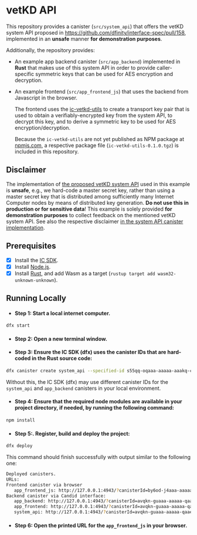 # vetKD API

This repository provides a canister (`src/system_api`) that offers the vetKD system API proposed in https://github.com/dfinity/interface-spec/pull/158, implemented in an **unsafe** manner **for demonstration purposes**.

Additionally, the repository provides:
* An example app backend canister (`src/app_backend`) implemented in **Rust** that makes use of this system API in order to provide caller-specific symmetric keys that can be used for AES encryption and decryption.

* An example frontend (`src/app_frontend_js`) that uses the backend from Javascript in the browser.

  The frontend uses the [ic-vetkd-utils](https://github.com/dfinity/ic/tree/master/packages/ic-vetkd-utils) to create a transport key pair that is used to obtain a verifiably-encrypted key from the system API, to decrypt this key, and to derive a symmetric key to be used for AES encryption/decryption.
  
  Because the `ic-vetkd-utils` are not yet published as NPM package at [npmjs.com](https://npmjs.com), a respective package file (`ic-vetkd-utils-0.1.0.tgz`) is included in this repository.

## Disclaimer

The implementation of [the proposed vetKD system API](https://github.com/dfinity/interface-spec/pull/158) used in this example is **unsafe**, e.g., we hard-code a master secret key, rather than using a master secret key that is distributed among sufficiently many Internet Computer nodes by means of distributed key generation. **Do not use this in production or for sensitive data**! This example is solely provided **for demonstration purposes** to collect feedback on the mentioned vetKD system API. See also the respective disclaimer [in the system API canister implementation](https://github.com/dfinity/examples/blob/master/rust/vetkd/src/system_api/src/lib.rs#L19-L26).

## Prerequisites
- [x] Install the [IC SDK](https://internetcomputer.org/docs/current/developer-docs/setup/install/).
- [x] Install [Node.js](https://nodejs.org/en/download/).
- [x] Install [Rust](https://www.rust-lang.org/tools/install), and add Wasm as a target (`rustup target add wasm32-unknown-unknown`).

## Running Locally

- #### Step 1: Start a local internet computer.

```sh
dfx start
```

- #### Step 2: Open a new terminal window.

- #### Step 3: Ensure the IC SDK (dfx) uses the canister IDs that are hard-coded in the Rust source code:

```sh
dfx canister create system_api --specified-id s55qq-oqaaa-aaaaa-aaakq-cai
```

Without this, the IC SDK (dfx) may use different canister IDs for the `system_api` and `app_backend` canisters in your local environment.

- #### Step 4: Ensure that the required node modules are available in your project directory, if needed, by running the following command:

```sh
npm install
```

- #### Step 5:. Register, build and deploy the project:

```sh
dfx deploy
```

This command should finish successfully with output similar to the following one:

```sh
Deployed canisters.
URLs:
Frontend canister via browser
   app_frontend_js: http://127.0.0.1:4943/?canisterId=by6od-j4aaa-aaaaa-qaadq-cai
Backend canister via Candid interface:
   app_backend: http://127.0.0.1:4943/?canisterId=avqkn-guaaa-aaaaa-qaaea-cai&id=tcvdh-niaaa-aaaaa-aaaoa-cai
   app_frontend: http://127.0.0.1:4943/?canisterId=avqkn-guaaa-aaaaa-qaaea-cai&id=b77ix-eeaaa-aaaaa-qaada-cai
   system_api: http://127.0.0.1:4943/?canisterId=avqkn-guaaa-aaaaa-qaaea-cai&id=s55qq-oqaaa-aaaaa-aaakq-cai
```

- #### Step 6: Open the printed URL for the `app_frontend_js` in your browser.
